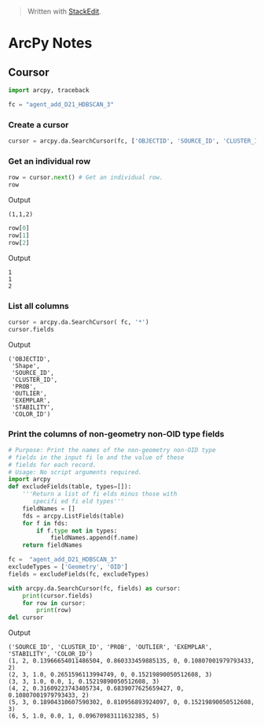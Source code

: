 
> Written with [StackEdit](https://stackedit.io/).

# ArcPy Notes

## Coursor 

```python
import arcpy, traceback

fc = "agent_add_D21_HDBSCAN_3"
```

### Create a cursor

```python
cursor = arcpy.da.SearchCursor(fc, ['OBJECTID', 'SOURCE_ID', 'CLUSTER_ID'])
```

### Get an individual row

```python
row = cursor.next() # Get an individual row.
row
```
Output
```
(1,1,2)
```
```python
row[0]
row[1]
row[2]
```
Output
```
1
1
2
```

### List all columns

```python
cursor = arcpy.da.SearchCursor( fc, '*')
cursor.fields
```
Output
```
('OBJECTID',
 'Shape',
 'SOURCE_ID',
 'CLUSTER_ID',
 'PROB',
 'OUTLIER',
 'EXEMPLAR',
 'STABILITY',
 'COLOR_ID')
```

### Print the columns of non-geometry non-OID type fields

```python
# Purpose: Print the names of the non-geometry non-OID type
# fields in the input fi le and the value of these
# fields for each record.
# Usage: No script arguments required.
import arcpy
def excludeFields(table, types=[]):
    '''Return a list of fi elds minus those with
       specifi ed fi eld types'''
    fieldNames = []
    fds = arcpy.ListFields(table)
    for f in fds:
        if f.type not in types:
            fieldNames.append(f.name)
    return fieldNames

fc =  "agent_add_D21_HDBSCAN_3"
excludeTypes = ['Geometry', 'OID']
fields = excludeFields(fc, excludeTypes)

with arcpy.da.SearchCursor(fc, fields) as cursor:
    print(cursor.fields)
    for row in cursor:
        print(row)
del cursor
```
Output

```
('SOURCE_ID', 'CLUSTER_ID', 'PROB', 'OUTLIER', 'EXEMPLAR', 'STABILITY', 'COLOR_ID')
(1, 2, 0.13966654011486504, 0.860333459885135, 0, 0.10807001979793433, 2)
(2, 3, 1.0, 0.2651596113994749, 0, 0.15219890050512608, 3)
(3, 3, 1.0, 0.0, 1, 0.15219890050512608, 3)
(4, 2, 0.31609223743405734, 0.6839077625659427, 0, 0.10807001979793433, 2)
(5, 3, 0.18904310607590302, 0.810956893924097, 0, 0.15219890050512608, 3)
(6, 5, 1.0, 0.0, 1, 0.09670983111632385, 5)
```
<!--stackedit_data:
eyJoaXN0b3J5IjpbLTk4NDg5MTkyNywyMDc0NTA2ODc1LDg4MD
M2Mjc3XX0=
-->
